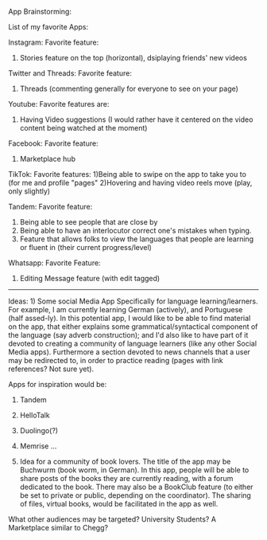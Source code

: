 App Brainstorming:

List of my favorite Apps:

Instagram:
Favorite feature:
1) Stories feature on the top (horizontal), dsiplaying friends' new videos

Twitter and Threads:
Favorite feature:
1) Threads (commenting generally for everyone to see on your page)

Youtube:
Favorite features are:
1) Having Video suggestions (I would rather have it centered on the video content being watched at the moment)

Facebook:
Favorite feature:
1) Marketplace hub

TikTok:
Favorite features:
1)Being able to swipe on the app to take you to (for me and profile "pages"
2)Hovering and having video reels move (play, only slightly)

Tandem:
Favorite feature:
1) Being able to see people that are close by
2) Being able to have an interlocutor correct one's mistakes when typing.
3) Feature that allows folks to view the languages that people are learning or fluent in (their 
current progress/level)

Whatsapp:
Favorite Feature:
1) Editing Message feature (with edit tagged)

--- 

Ideas: 
1)
Some social Media App Specifically for language learning/learners. For example, I am currently learning German (actively), and Portuguese (half assed-ly). In this potential app, I would like to be able to find material on the app, that either explains some grammatical/syntactical component of the language (say adverb construction); and I'd also like to have part of it devoted to creating a community of language learners (like any other Social Media apps). Furthermore a section devoted to news channels that a user may be redirected to, in order to practice reading (pages with link references? Not sure yet). 

Apps for inspiration would be:
1) Tandem
2) HelloTalk
3) Duolingo(?)
4) Memrise ...

2) Idea for a community of book lovers. The title of the app may be Buchwurm (book worm, in German). In this app, people will be able to share posts of the books they are currently reading, with a forum dedicated to the book. There may also be a BookClub feature (to either be set to private or public, depending on the coordinator). The sharing of files, virtual books, would be facilitated in the app as well. 

What other audiences may be targeted? University Students? A Marketplace similar to Chegg? 


